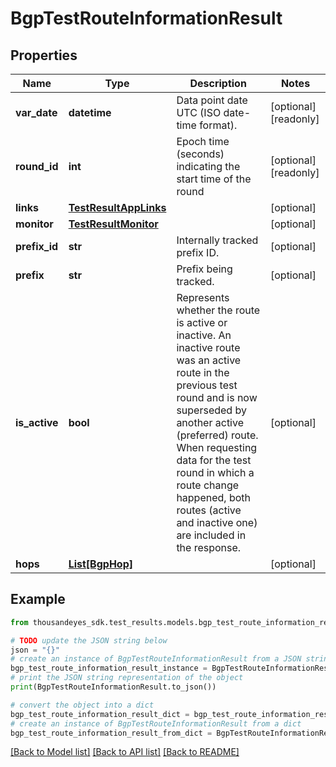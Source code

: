 # BgpTestRouteInformationResult


## Properties

Name | Type | Description | Notes
------------ | ------------- | ------------- | -------------
**var_date** | **datetime** | Data point date UTC (ISO date-time format). | [optional] [readonly] 
**round_id** | **int** | Epoch time (seconds) indicating the start time of the round | [optional] [readonly] 
**links** | [**TestResultAppLinks**](TestResultAppLinks.md) |  | [optional] 
**monitor** | [**TestResultMonitor**](TestResultMonitor.md) |  | [optional] 
**prefix_id** | **str** | Internally tracked prefix ID. | [optional] 
**prefix** | **str** | Prefix being tracked. | [optional] 
**is_active** | **bool** | Represents whether the route is active or inactive. An inactive route was an active route in the previous test round and is now superseded by another active (preferred) route. When requesting data for the test round in which a route change happened, both routes (active and inactive one) are included in the response. | [optional] 
**hops** | [**List[BgpHop]**](BgpHop.md) |  | [optional] 

## Example

```python
from thousandeyes_sdk.test_results.models.bgp_test_route_information_result import BgpTestRouteInformationResult

# TODO update the JSON string below
json = "{}"
# create an instance of BgpTestRouteInformationResult from a JSON string
bgp_test_route_information_result_instance = BgpTestRouteInformationResult.from_json(json)
# print the JSON string representation of the object
print(BgpTestRouteInformationResult.to_json())

# convert the object into a dict
bgp_test_route_information_result_dict = bgp_test_route_information_result_instance.to_dict()
# create an instance of BgpTestRouteInformationResult from a dict
bgp_test_route_information_result_from_dict = BgpTestRouteInformationResult.from_dict(bgp_test_route_information_result_dict)
```
[[Back to Model list]](../README.md#documentation-for-models) [[Back to API list]](../README.md#documentation-for-api-endpoints) [[Back to README]](../README.md)


